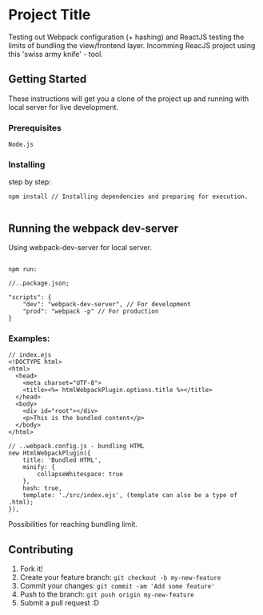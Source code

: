 # Project Title

Testing out Webpack configuration (+ hashing) and ReactJS testing the limits of bundling the view/frontend layer. Incomming ReacJS project using this 'swiss army knife' - tool. 


## Getting Started

These instructions will get you a clone of the project up and running with local server for live development.

### Prerequisites

```
Node.js
```

### Installing

step by step:

```
npm install // Installing dependencies and preparing for execution.


```

## Running the webpack dev-server

Using webpack-dev-server for local server.

```

npm run:

//..package.json;

"scripts": {
    "dev": "webpack-dev-server", // For development
    "prod": "webpack -p" // For production
}

```

### Examples:


```
// index.ejs
<!DOCTYPE html>
<html>
  <head>
    <meta charset="UTF-8">
    <title><%= htmlWebpackPlugin.options.title %></title>
  </head>
  <body>
    <div id="root"></div>
    <p>This is the bundled content</p>
  </body>
</html>

// ..webpack.config.js - bundling HTML
new HtmlWebpackPlugin({
    title: 'Bundled HTML',
    minify: {
        collapseWhitespace: true
    },
    hash: true,
    template: './src/index.ejs', (template can also be a type of .html);
}),
```

Possibilities for reaching bundling limit.

## Contributing

1. Fork it!
2. Create your feature branch: `git checkout -b my-new-feature`
3. Commit your changes: `git commit -am 'Add some feature'`
4. Push to the branch: `git push origin my-new-feature`
5. Submit a pull request :D